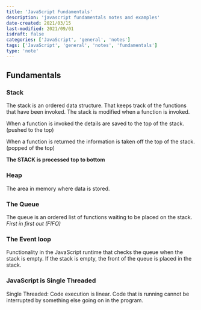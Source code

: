 ```yaml
---
title: 'JavaScript Fundamentals'
description: 'javascript fundamentals notes and examples'
date-created: 2021/03/15
last-modified: 2021/09/01
isdraft: false
categories: ['JavaScript', 'general', 'notes']
tags: ['JavaScript', 'general', 'notes', 'fundamentals']
type: 'note'
---
```


## Fundamentals

### Stack

The stack is an ordered data structure. That keeps track of the functions that have been invoked. The stack is modified when a function is invoked.

When a function is invoked the details are saved to the top of the stack. (pushed to the top)

When a function is returned the information is taken off the top of the stack. (popped of the top)

**The STACK is processed top to bottom**

### Heap

The area in memory where data is stored.

### The Queue

The queue is an ordered list of functions waiting to be placed on the stack.
_First in first out (FIFO)_

### The Event loop

Functionality in the JavaScript runtime that checks the queue when the stack is empty. If the stack is empty, the front of the queue is placed in the stack.

### JavaScript is Single Threaded

Single Threaded: Code execution is linear. Code that is running cannot be interrupted by something else going on in the program.